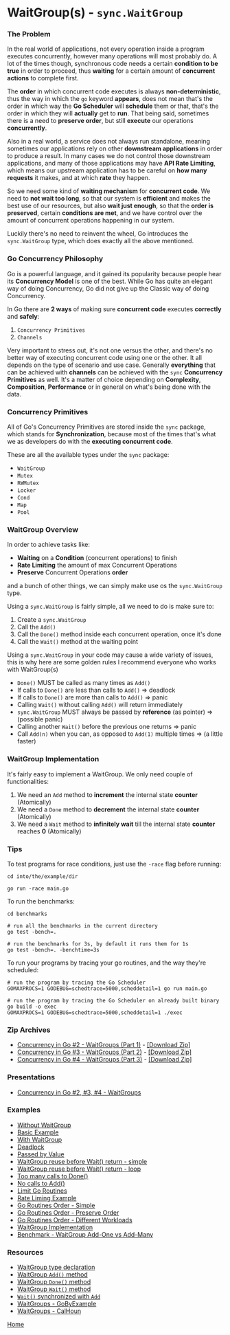 # WaitGroup(s) - `sync.WaitGroup`

### The Problem

In the real world of applications, not every operation inside a program executes concurrently,
however many operations will most probably do. A lot of the times though, synchronous code
needs a certain **condition to be true** in order to proceed, thus **waiting** for a certain amount
of **concurrent actions** to complete first.

The **order** in which concurrent code executes is always **non-deterministic**, thus the way in which
the `go` keyword **appears**, does not mean that's the order in which way the **Go Scheduler** will
**schedule** them or that, that's the order in which they will **actually** get to **run**.
That being said, sometimes there is a need to **preserve order**, but still **execute** our
operations **concurrently**.

Also in a real world, a service does not always run standalone, meaning sometimes our applications
rely on other **downstream applications** in order to produce a result. In many cases we do not control
those downstream applications, and many of those applications may have **API Rate Limiting**, which means
our upstream application has to be careful on **how many requests** it makes, and at which **rate** they happen.

So we need some kind of **waiting mechanism** for **concurrent code**. We need to **not wait too long**,
so that our system is **efficient** and makes the best use of our resources, but also **wait just enough**,
so that the **order is preserved**, certain **conditions are met**, and we have control over
the amount of concurrent operations happening in our system.

Luckily there's no need to reinvent the wheel, Go introduces the `sync.WaitGroup` type,
which does exactly all the above mentioned.

### Go Concurrency Philosophy

Go is a powerful language, and it gained its popularity because people hear
its **Concurrency Model** is one of the best. While Go has quite an elegant way
of doing Concurrency, Go did not give up the Classic way of doing Concurrency.

In Go there are **2 ways** of making sure **concurrent code** executes **correctly** and **safely**:

1. `Concurrency Primitives`
2. `Channels`

Very important to stress out, it's not one versus the other, and there's no better
way of executing concurrent code using one or the other. It all depends on the
type of scenario and use case. Generally **everything** that can be achieved with **channels**
can be achieved with the `sync` **Concurrency Primitives** as well. It's a matter of choice depending on
**Complexity**, **Composition**, **Performance** or in general on what's being done with the data.

### Concurrency Primitives

All of Go's Concurrency Primitives are stored inside the `sync` package, which stands for
**Synchronization**, because most of the times that's what we as developers do with the
**executing concurrent code**.

These are all the available types under the `sync` package:

- `WaitGroup`
- `Mutex`
- `RWMutex`
- `Locker`
- `Cond`
- `Map`
- `Pool`

### WaitGroup Overview

In order to achieve tasks like:

- **Waiting** on a **Condition** (concurrent operations) to finish
- **Rate Limiting** the amount of max Concurrent Operations
- **Preserve** Concurrent Operations **order**

and a bunch of other things, we can simply make use os the `sync.WaitGroup` type.

Using a `sync.WaitGroup` is fairly simple, all we need to do is make sure to:

1. Create a `sync.WaitGroup`
2. Call the `Add()`
3. Call the `Done()` method inside each concurrent operation, once it's done
4. Call the `Wait()` method at the waiting point

Using a `sync.WaitGroup` in your code may cause a wide variety of issues,
this is why here are some golden rules I recommend everyone who works with WaitGroup(s)

- `Done()` MUST be called as many times as `Add()`
- If calls to `Done()` are less than calls to `Add()` => deadlock
- If calls to `Done()` are more than calls to `Add()` => panic
- Calling `Wait()` without calling `Add()` will return immediately
- `sync.WaitGroup` MUST always be passed by **reference** (as pointer) => (possible panic)
- Calling another `Wait()` before the previous one returns => panic
- Call `Add(n)` when you can, as opposed to `Add(1)` multiple times => (a little faster)

### WaitGroup Implementation

It's fairly easy to implement a WaitGroup. We only need couple of functionalities:

1. We need an `Add` method to **increment** the internal state **counter** (Atomically)
2. We need a `Done` method to **decrement** the internal state **counter** (Atomically)
3. We need a `Wait` method to **infinitely wait** till the internal state **counter** reaches **0** (Atomically)

### Tips

To test programs for race conditions, just use the `-race` flag
before running:

```shell script
cd into/the/example/dir

go run -race main.go
```

To run the benchmarks:

```shell script
cd benchmarks

# run all the benchmarks in the current directory
go test -bench=.

# run the benchmarks for 3s, by default it runs them for 1s
go test -bench=. -benchtime=3s
```

To run your programs by tracing your go routines, and the way they're scheduled:

```shell script
# run the program by tracing the Go Scheduler
GOMAXPROCS=1 GODEBUG=schedtrace=5000,scheddetail=1 go run main.go

# run the program by tracing the Go Scheduler on already built binary
go build -o exec
GOMAXPROCS=1 GODEBUG=schedtrace=5000,scheddetail=1 ./exec
```

### Zip Archives

- [Concurrency in Go #2 - WaitGroups (Part 1)](https://youtu.be/srb6fbioEY4) - [[Download Zip]](https://github.com/golang-basics/concurrency/raw/master/archives/concurrency-2.tar.gz)
- [Concurrency in Go #3 - WaitGroups (Part 2)](https://youtu.be/zAMUKb6fCO0) - [[Download Zip]](https://github.com/golang-basics/concurrency/raw/master/archives/concurrency-3.tar.gz)
- [Concurrency in Go #4 - WaitGroups (Part 3)](https://youtu.be/_QNcn7LAANY) - [[Download Zip]](https://github.com/golang-basics/concurrency/raw/master/archives/concurrency-4.tar.gz)

### Presentations

- [Concurrency in Go #2, #3, #4 - WaitGroups](https://github.com/golang-basics/concurrency/raw/master/presentations/2_waitgroups)

### Examples

- [Without WaitGroup](https://github.com/golang-basics/concurrency/blob/master/waitgroups/without-waitgroup/main.go)
- [Basic Example](https://github.com/golang-basics/concurrency/blob/master/waitgroups/basic/main.go)
- [With WaitGroup](https://github.com/golang-basics/concurrency/blob/master/waitgroups/with-waitgroup/main.go)
- [Deadlock](https://github.com/golang-basics/concurrency/blob/master/waitgroups/deadlock/main.go)
- [Passed by Value](https://github.com/golang-basics/concurrency/blob/master/waitgroups/passed-by-value/main.go)
- [WaitGroup reuse before Wait() return - simple](https://github.com/golang-basics/concurrency/blob/master/waitgroups/wg-reuse/simple/main.go)
- [WaitGroup reuse before Wait() return - loop](https://github.com/golang-basics/concurrency/blob/master/waitgroups/wg-reuse/loop/main.go)
- [Too many calls to Done()](https://github.com/golang-basics/concurrency/blob/master/waitgroups/done-too-many-times/main.go)
- [No calls to Add()](https://github.com/golang-basics/concurrency/blob/master/waitgroups/no-add/main.go)
- [Limit Go Routines](https://github.com/golang-basics/concurrency/blob/master/waitgroups/limit-goroutines/main.go)
- [Rate Liming Example](https://github.com/golang-basics/concurrency/blob/master/waitgroups/rate-limiting/main.go)
- [Go Routines Order - Simple](https://github.com/golang-basics/concurrency/blob/master/waitgroups/goroutines-order/simple/main.go)
- [Go Routines Order - Preserve Order](https://github.com/golang-basics/concurrency/blob/master/waitgroups/goroutines-order/preserve-order/main.go)
- [Go Routines Order - Different Workloads](https://github.com/golang-basics/concurrency/blob/master/waitgroups/goroutines-order/different-workloads/main.go)
- [WaitGroup Implementation](https://github.com/golang-basics/concurrency/blob/master/waitgroups/waitgroup-implementation/main.go)
- [Benchmark - WaitGroup Add-One vs Add-Many](https://github.com/golang-basics/concurrency/blob/master/waitgroups/benchmarks/add1_vs_addmany_test.go)

### Resources

- [WaitGroup type declaration](https://github.com/golang/go/blob/master/src/sync/waitgroup.go#L20)
- [WaitGroup `Add()` method](https://github.com/golang/go/blob/master/src/sync/waitgroup.go#L53)
- [WaitGroup `Done()` method](https://github.com/golang/go/blob/master/src/sync/waitgroup.go#L98)
- [WaitGroup `Wait()` method](https://github.com/golang/go/blob/master/src/sync/waitgroup.go#L103)
- [`Wait()` synchronized with `Add`](https://github.com/golang/go/blob/master/src/sync/waitgroup.go#L124)
- [WaitGroups - GoByExample](https://gobyexample.com/waitgroups)
- [WaitGroups - CalHoun](https://www.calhoun.io/concurrency-patterns-in-go-sync-waitgroup/)

[Home](https://github.com/golang-basics/concurrency)
